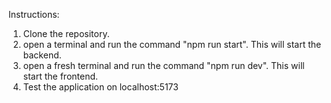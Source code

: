 Instructions:
1. Clone the repository.
2. open a terminal and run the command "npm run start". This will start the backend.
3. open a fresh terminal and run the command "npm run dev". This will start the frontend.
4. Test the application on localhost:5173
